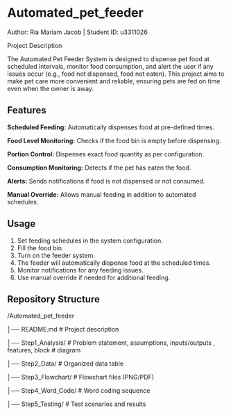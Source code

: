 # Automated_pet_feeder
Author: Ria Mariam Jacob | Student ID: u3311026

Project Description

The Automated Pet Feeder System is designed to dispense pet food at scheduled intervals, monitor food consumption, and alert the user if any issues occur (e.g., food not dispensed, food not eaten). This project aims to make pet care more convenient and reliable, ensuring pets are fed on time even when the owner is away.

## Features

**Scheduled Feeding:** Automatically dispenses food at pre-defined times.

**Food Level Monitoring:** Checks if the food bin is empty before dispensing.

**Portion Control:** Dispenses exact food quantity as per configuration.

**Consumption Monitoring:** Detects if the pet has eaten the food.

**Alerts:** Sends notifications if food is not dispensed or not consumed.

**Manual Override:** Allows manual feeding in addition to automated schedules.

## Usage

1. Set feeding schedules in the system configuration.
2. Fill the food bin.
3. Turn on the feeder system.
4. The feeder will automatically dispense food at the scheduled times.
5. Monitor notifications for any feeding issues.
6. Use manual override if needed for additional feeding.

## Repository Structure

/Automated_pet_feeder

│── README.md               # Project description

│── Step1_Analysis/         # Problem statement, assumptions, inputs/outputs , features, block                               # diagram

│── Step2_Data/             # Organized data table

│── Step3_Flowchart/        # Flowchart files (PNG/PDF)

│── Step4_Word_Code/        # Word coding sequence

│── Step5_Testing/          # Test scenarios and results
